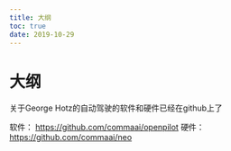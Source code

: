 ```yaml
---
title: 大纲
toc: true
date: 2019-10-29
---
```

# 大纲


关于George Hotz的自动驾驶的软件和硬件已经在github上了

软件：
https://github.com/commaai/openpilot
硬件：
https://github.com/commaai/neo
